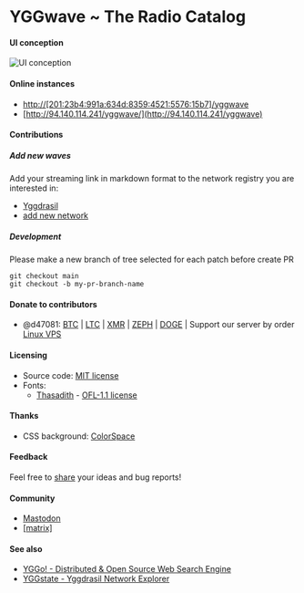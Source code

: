 # YGGwave ~ The Radio Catalog

#### UI conception

![UI conception](https://github.com/YGGverse/YGGwave/blob/main/media/ui-conception.png?raw=true)

#### Online instances

* [http://[201:23b4:991a:634d:8359:4521:5576:15b7]/yggwave](http://[201:23b4:991a:634d:8359:4521:5576:15b7]/yggwave)
* [http://94.140.114.241/yggwave/](http://94.140.114.241/yggwave)

#### Contributions

##### Add new waves

Add your streaming link in markdown format to the network registry you are interested in:

* [Yggdrasil](https://github.com/YGGverse/YGGwave/blob/main/SIGNALS/YGGDRASIL.md)
* [add new network](https://github.com/YGGverse/YGGwave/blob/main/SIGNALS)

##### Development

Please make a new branch of tree selected for each patch before create PR

```
git checkout main
git checkout -b my-pr-branch-name
```

#### Donate to contributors

* @d47081: [BTC](https://www.blockchain.com/explorer/addresses/btc/bc1qngdf2kwty6djjqpk0ynkpq9wmlrmtm7e0c534y) | [LTC](https://live.blockcypher.com/ltc/address/LUSiqzKsfB1vBLvpu515DZktG9ioKqLyj7) | [XMR](835gSR1Uvka19gnWPkU2pyRozZugRZSPHDuFL6YajaAqjEtMwSPr4jafM8idRuBWo7AWD3pwFQSYRMRW9XezqrK4BEXBgXE) | [ZEPH](ZEPHsADHXqnhfWhXrRcXnyBQMucE3NM7Ng5ZVB99XwA38PTnbjLKpCwcQVgoie8EJuWozKgBiTmDFW4iY7fNEgSEWyAy4dotqtX) | [DOGE](https://dogechain.info/address/D5Sez493ibLqTpyB3xwQUspZvJ1cxEdRNQ) | Support our server by order [Linux VPS](https://www.yourserver.se/portal/aff.php?aff=610)

#### Licensing

* Source code: [MIT license](https://github.com/YGGverse/YGGwave/blob/main/LICENSE)
* Fonts:
  * [Thasadith](https://github.com/cadsondemak/Thasadith) - [OFL-1.1 license](https://github.com/googlefonts/fleurdeleah/blob/master/OFL.txt)

#### Thanks

* CSS background: [ColorSpace](https://mycolor.space/gradient?ori=to+right+top&hex=%23041B41&hex2=%232AB8C6&sub=1)

#### Feedback

Feel free to [share](https://github.com/YGGverse/YGGwave/issues) your ideas and bug reports!

#### Community

* [Mastodon](https://mastodon.social/@YGGverse)
* [[matrix]](https://matrix.to/#/#YGGwave:matrix.org)

#### See also

* [YGGo! - Distributed & Open Source Web Search Engine](https://github.com/YGGverse/YGGo)
* [YGGstate - Yggdrasil Network Explorer](https://github.com/YGGverse/YGGstate)